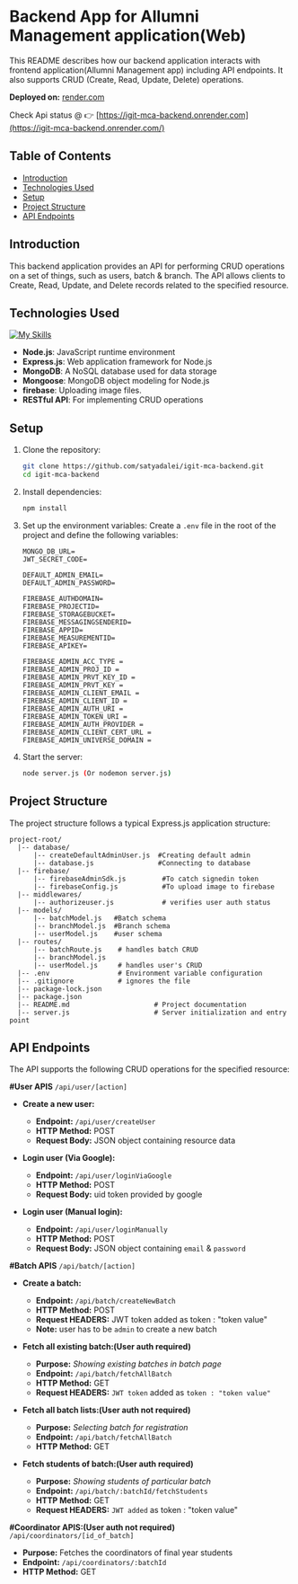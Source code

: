 
# Backend App for Allumni Management application(Web)

This README describes how our backend application interacts with frontend application(Allumni Management app) including API endpoints. It also supports CRUD (Create, Read, Update, Delete) operations.

**Deployed on:** [render.com](https://render.com)

Check Api status @ 👉 
[https://igit-mca-backend.onrender.com](https://igit-mca-backend.onrender.com/)

## Table of Contents

- [Introduction](#introduction)
- [Technologies Used](#technologies-used)
- [Setup](#setup)
- [Project Structure](#project-structure)
- [API Endpoints](#api-endpoints)


## Introduction

This backend application provides an API for performing CRUD operations on a set of things, such as users, batch & branch. The API allows clients to Create, Read, Update, and Delete records related to the specified resource.

## Technologies Used
[![My Skills](https://skillicons.dev/icons?i=nodejs,expressjs,mongodb,firebase)](https://skillicons.dev)
- **Node.js**: JavaScript runtime environment
- **Express.js**: Web application framework for Node.js
- **MongoDB**: A NoSQL database used for data storage
- **Mongoose**: MongoDB object modeling for Node.js
- **firebase**: Uploading image files.
- **RESTful API**: For implementing CRUD operations


## Setup

1. Clone the repository:
   ```bash
   git clone https://github.com/satyadalei/igit-mca-backend.git
   cd igit-mca-backend
   ```

2. Install dependencies:
   ```bash
   npm install
   ```

3. Set up the environment variables:
   Create a `.env` file in the root of the project and define the following variables:
   ```plaintext
   MONGO_DB_URL=
   JWT_SECRET_CODE=

   DEFAULT_ADMIN_EMAIL=
   DEFAULT_ADMIN_PASSWORD=

   FIREBASE_AUTHDOMAIN=
   FIREBASE_PROJECTID=
   FIREBASE_STORAGEBUCKET=
   FIREBASE_MESSAGINGSENDERID=
   FIREBASE_APPID=
   FIREBASE_MEASUREMENTID=
   FIREBASE_APIKEY=

   FIREBASE_ADMIN_ACC_TYPE = 
   FIREBASE_ADMIN_PROJ_ID =
   FIREBASE_ADMIN_PRVT_KEY_ID = 
   FIREBASE_ADMIN_PRVT_KEY = 
   FIREBASE_ADMIN_CLIENT_EMAIL = 
   FIREBASE_ADMIN_CLIENT_ID =
   FIREBASE_ADMIN_AUTH_URI =
   FIREBASE_ADMIN_TOKEN_URI =
   FIREBASE_ADMIN_AUTH_PROVIDER = 
   FIREBASE_ADMIN_CLIENT_CERT_URL = 
   FIREBASE_ADMIN_UNIVERSE_DOMAIN = 
   ```

4. Start the server:
   ```bash
   node server.js (Or nodemon server.js)
   ```

## Project Structure

The project structure follows a typical Express.js application structure:

```plaintext
project-root/
  |-- database/
      |-- createDefaultAdminUser.js  #Creating default admin 
      |-- database.js                #Connecting to database 
  |-- firebase/
      |-- firebaseAdminSdk.js         #To catch signedin token
      |-- firebaseConfig.js           #To upload image to firebase
  |-- middlewares/
      |-- authorizeuser.js            # verifies user auth status
  |-- models/
      |-- batchModel.js   #Batch schema
      |-- branchModel.js  #Branch schema
      |-- userModel.js    #user schema
  |-- routes/
      |-- batchRoute.js    # handles batch CRUD
      |-- branchModel.js   
      |-- userModel.js     # handles user's CRUD
  |-- .env                 # Environment variable configuration
  |-- .gitignore           # ignores the file
  |-- package-lock.json
  |-- package.json
  |-- README.md                     # Project documentation
  |-- server.js                     # Server initialization and entry point
```

## API Endpoints

The API supports the following CRUD operations for the specified resource:

**#User APIS** `/api/user/[action]`
- **Create a new user:**
  - **Endpoint:** `/api/user/createUser`
  - **HTTP Method:** POST
  - **Request Body:** JSON object containing resource data

- **Login user (Via Google):**
  - **Endpoint:** `/api/user/loginViaGoogle`
  - **HTTP Method:** POST
  - **Request Body:** uid token provided by google
- **Login user (Manual login):**
  - **Endpoint:** `/api/user/loginManually`
  - **HTTP Method:** POST
  - **Request Body:** JSON object containing `email` & `password`

**#Batch APIS** `/api/batch/[action]`  
- **Create a batch:**
  - **Endpoint:** `/api/batch/createNewBatch`
  - **HTTP Method:** POST
  - **Request HEADERS:** JWT token added as token : "token value"   
  - **Note:** user has to be `admin` to create a new batch

- **Fetch all existing batch:(User auth required)**
  - **Purpose:** _Showing existing batches in batch page_
  - **Endpoint:** `/api/batch/fetchAllBatch`
  - **HTTP Method:** GET
  - **Request HEADERS:** `JWT token` added as `token : "token value"`

- **Fetch all batch lists:(User auth not required)**
  - **Purpose:** _Selecting batch for registration_
  - **Endpoint:** `/api/batch/fetchAllBatch`
  - **HTTP Method:** GET

- **Fetch students of batch:(User auth required)**
  - **Purpose:** _Showing students of particular batch_
  - **Endpoint:** `/api/batch/:batchId/fetchStudents`
  - **HTTP Method:** GET
  - **Request HEADERS:** `JWT added` as token : "token value"

**#Coordinator APIS:(User auth not required)** `/api/coordinators/[id_of_batch]`
  - **Purpose:** Fetches the coordinators of final year students
  - **Endpoint:** `/api/coordinators/:batchId`
  - **HTTP Method:** GET

